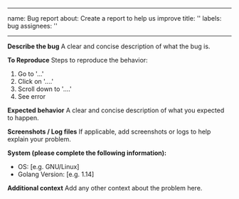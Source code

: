 <!--
SPDX-FileCopyrightText: 2020 Alvar Penning

SPDX-License-Identifier: GPL-3.0-or-later
-->

---
name: Bug report
about: Create a report to help us improve
title: ''
labels: bug
assignees: ''

---

**Describe the bug**
A clear and concise description of what the bug is.

**To Reproduce**
Steps to reproduce the behavior:
1. Go to '...'
2. Click on '....'
3. Scroll down to '....'
4. See error

**Expected behavior**
A clear and concise description of what you expected to happen.

**Screenshots / Log files**
If applicable, add screenshots or logs to help explain your problem.

**System (please complete the following information):**
 - OS: [e.g. GNU/Linux]
 - Golang Version: [e.g. 1.14]

**Additional context**
Add any other context about the problem here.
